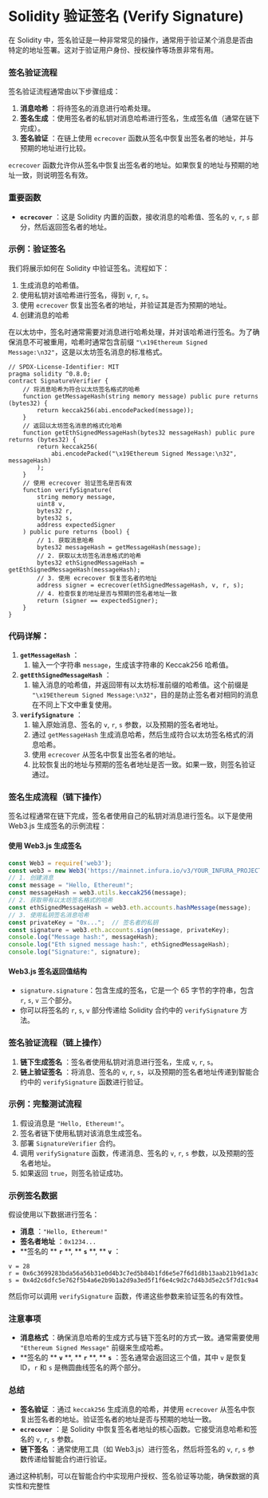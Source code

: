 # Solidity 验证签名 (Verify Signature)

在 Solidity 中，签名验证是一种非常常见的操作，通常用于验证某个消息是否由特定的地址签署。这对于验证用户身份、授权操作等场景非常有用。

### 签名验证流程

签名验证流程通常由以下步骤组成：

1. **消息哈希** ：将待签名的消息进行哈希处理。
2. **签名生成** ：使用签名者的私钥对消息哈希进行签名，生成签名值（通常在链下完成）。
3. **签名验证** ：在链上使用 `ecrecover` 函数从签名中恢复出签名者的地址，并与预期的地址进行比较。

`ecrecover` 函数允许你从签名中恢复出签名者的地址。如果恢复的地址与预期的地址一致，则说明签名有效。

### 重要函数

* **`ecrecover`** ：这是 Solidity 内置的函数，接收消息的哈希值、签名的 `v`, `r`, `s` 部分，然后返回签名者的地址。

### 示例：验证签名

我们将展示如何在 Solidity 中验证签名。流程如下：

1. 生成消息的哈希值。
2. 使用私钥对该哈希进行签名，得到 `v`, `r`, `s`。
3. 使用 `ecrecover` 恢复出签名者的地址，并验证其是否为预期的地址。
4. 创建消息的哈希

在以太坊中，签名时通常需要对消息进行哈希处理，并对该哈希进行签名。为了确保消息不可被重用，哈希时通常包含前缀 `"\x19Ethereum Signed Message:\n32"`，这是以太坊签名消息的标准格式。

```Solidity
// SPDX-License-Identifier: MIT
pragma solidity ^0.8.0;
contract SignatureVerifier {
    // 将消息哈希为符合以太坊签名格式的哈希
    function getMessageHash(string memory message) public pure returns (bytes32) {
        return keccak256(abi.encodePacked(message));
    }
    // 返回以太坊签名消息的格式化哈希
    function getEthSignedMessageHash(bytes32 messageHash) public pure returns (bytes32) {
        return keccak256(
            abi.encodePacked("\x19Ethereum Signed Message:\n32", messageHash)
        );
    }
    // 使用 ecrecover 验证签名是否有效
    function verifySignature(
        string memory message,
        uint8 v,
        bytes32 r,
        bytes32 s,
        address expectedSigner
    ) public pure returns (bool) {
        // 1. 获取消息哈希
        bytes32 messageHash = getMessageHash(message);
        // 2. 获取以太坊签名消息格式的哈希
        bytes32 ethSignedMessageHash = getEthSignedMessageHash(messageHash);
        // 3. 使用 ecrecover 恢复签名者的地址
        address signer = ecrecover(ethSignedMessageHash, v, r, s);
        // 4. 检查恢复的地址是否与预期的签名者地址一致
        return (signer == expectedSigner);
    }
}
```

### 代码详解：

1. **`getMessageHash`** ：
   1. 输入一个字符串 `message`，生成该字符串的 Keccak256 哈希值。
2. **`getEthSignedMessageHash`** ：
   1. 输入消息的哈希值，并返回带有以太坊标准前缀的哈希值。这个前缀是 `"\x19Ethereum Signed Message:\n32"`，目的是防止签名者对相同的消息在不同上下文中重复使用。
3. **`verifySignature`** ：
   1. 输入原始消息、签名的 `v`, `r`, `s` 参数，以及预期的签名者地址。
   2. 通过 `getMessageHash` 生成消息哈希，然后生成符合以太坊签名格式的消息哈希。
   3. 使用 `ecrecover` 从签名中恢复出签名者的地址。
   4. 比较恢复出的地址与预期的签名者地址是否一致。如果一致，则签名验证通过。

### 签名生成流程（链下操作）

签名过程通常在链下完成，签名者使用自己的私钥对消息进行签名。以下是使用 Web3.js 生成签名的示例流程：

#### 使用 Web3.js 生成签名

```JavaScript
const Web3 = require('web3');
const web3 = new Web3('https://mainnet.infura.io/v3/YOUR_INFURA_PROJECT_ID');
// 1. 创建消息
const message = "Hello, Ethereum!";
const messageHash = web3.utils.keccak256(message);
// 2. 获取带有以太坊签名格式的哈希
const ethSignedMessageHash = web3.eth.accounts.hashMessage(message);
// 3. 使用私钥签名消息哈希
const privateKey = "0x...";  // 签名者的私钥
const signature = web3.eth.accounts.sign(message, privateKey);
console.log("Message hash:", messageHash);
console.log("Eth signed message hash:", ethSignedMessageHash);
console.log("Signature:", signature);
```

#### Web3.js 签名返回值结构

* `signature.signature`：包含生成的签名，它是一个 65 字节的字符串，包含 `r`, `s`, `v` 三个部分。
* 你可以将签名的 `r`, `s`, `v` 部分传递给 Solidity 合约中的 `verifySignature` 方法。

### 签名验证流程（链上操作）

1. **链下生成签名** ：签名者使用私钥对消息进行签名，生成 `v`, `r`, `s`。
2. **链上验证签名** ：将消息、签名的 `v`, `r`, `s`，以及预期的签名者地址传递到智能合约中的 `verifySignature` 函数进行验证。

### 示例：完整测试流程

1. 假设消息是 `"Hello, Ethereum!"`。
2. 签名者链下使用私钥对该消息生成签名。
3. 部署 `SignatureVerifier` 合约。
4. 调用 `verifySignature` 函数，传递消息、签名的 `v`, `r`, `s` 参数，以及预期的签名者地址。
5. 如果返回 `true`，则签名验证成功。

### 示例签名数据

假设使用以下数据进行签名：

* **消息** ：`"Hello, Ethereum!"`
* **签名者地址** ：`0x1234...`
* **签名的 ** **`r`** **, ** **`s`** **, ** **`v`** ：

```Plain
v = 28
r = 0x6c3699283bda56a56b31e0d4b3c7ed5b84b1fd6e5e7f6d1d8b13aab21b9d1a3c
s = 0x4d2c6dfc5e762f5b4a6e2b9b1a2d9a3ed5f1f6e4c9d2c7d4b3d5e2c5f7d1c9a4
```

然后你可以调用 `verifySignature` 函数，传递这些参数来验证签名的有效性。

### 注意事项

* **消息格式** ：确保消息哈希的生成方式与链下签名时的方式一致。通常需要使用 `"Ethereum Signed Message"` 前缀来生成哈希。
* **签名的 ** **`v`** **, ** **`r`** **, ** **`s`** ：签名通常会返回这三个值，其中 `v` 是恢复 ID，`r` 和 `s` 是椭圆曲线签名的两个部分。

### 总结

* **签名验证** ：通过 `keccak256` 生成消息的哈希，并使用 `ecrecover` 从签名中恢复出签名者的地址。验证签名者的地址是否与预期的地址一致。
* **`ecrecover`** ：是 Solidity 中恢复签名者地址的核心函数。它接受消息哈希和签名的 `v`, `r`, `s` 参数。
* **链下签名** ：通常使用工具（如 Web3.js）进行签名，然后将签名的 `v`, `r`, `s` 参数传递给智能合约进行验证。

通过这种机制，可以在智能合约中实现用户授权、签名验证等功能，确保数据的真实性和完整性
